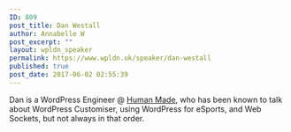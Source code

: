 ```yaml
---
ID: 809
post_title: Dan Westall
author: Annabelle W
post_excerpt: ""
layout: wpldn_speaker
permalink: https://www.wpldn.uk/speaker/dan-westall
published: true
post_date: 2017-06-02 02:55:39
---
```

Dan is a WordPress Engineer @ <a href="https://hmn.md/">Human Made</a>, who has been known to talk about WordPress Customiser, using WordPress for eSports, and Web Sockets, but not always in that order.
